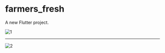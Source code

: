 # farmers_fresh

A new Flutter project.

![1](https://user-images.githubusercontent.com/19486593/202458385-f56b40ff-1dc6-4b19-8b3a-c8936669e72c.png)
*********
![2](https://user-images.githubusercontent.com/19486593/202458463-3880566e-531e-4827-87e3-7abde1c1f2fc.png)
